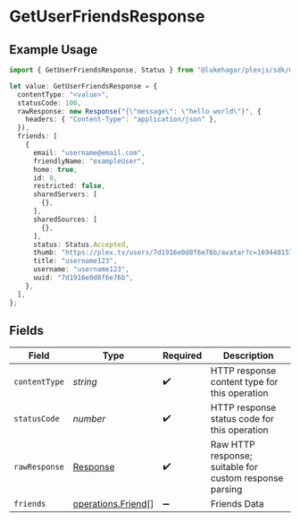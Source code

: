 # GetUserFriendsResponse

## Example Usage

```typescript
import { GetUserFriendsResponse, Status } from "@lukehagar/plexjs/sdk/models/operations";

let value: GetUserFriendsResponse = {
  contentType: "<value>",
  statusCode: 100,
  rawResponse: new Response("{\"message\": \"hello world\"}", {
    headers: { "Content-Type": "application/json" },
  }),
  friends: [
    {
      email: "username@email.com",
      friendlyName: "exampleUser",
      home: true,
      id: 0,
      restricted: false,
      sharedServers: [
        {},
      ],
      sharedSources: [
        {},
      ],
      status: Status.Accepted,
      thumb: "https://plex.tv/users/7d1916e0d8f6e76b/avatar?c=1694481578",
      title: "username123",
      username: "username123",
      uuid: "7d1916e0d8f6e76b",
    },
  ],
};
```

## Fields

| Field                                                                 | Type                                                                  | Required                                                              | Description                                                           |
| --------------------------------------------------------------------- | --------------------------------------------------------------------- | --------------------------------------------------------------------- | --------------------------------------------------------------------- |
| `contentType`                                                         | *string*                                                              | :heavy_check_mark:                                                    | HTTP response content type for this operation                         |
| `statusCode`                                                          | *number*                                                              | :heavy_check_mark:                                                    | HTTP response status code for this operation                          |
| `rawResponse`                                                         | [Response](https://developer.mozilla.org/en-US/docs/Web/API/Response) | :heavy_check_mark:                                                    | Raw HTTP response; suitable for custom response parsing               |
| `friends`                                                             | [operations.Friend](../../../sdk/models/operations/friend.md)[]       | :heavy_minus_sign:                                                    | Friends Data                                                          |